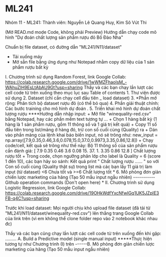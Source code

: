 # ML241
Nhóm 11 - ML241:
Thành viên: Nguyễn Lê Quang Huy, Kim Sô Vút Thi

(Mở READ.md mode Code, không phải Preview) 
Hướng dẫn chạy code mô hình "Dự đoán chất lượng sản phẩm rượu đỏ Bồ Đào Nha"

Chuẩn bị file dataset, có đường dẫn "ML241/N11/dataset"
  + Tải xuống máy 
  + Mở sẵn file bằng ứng dụng như Notepad nhằm copy dữ liệu của 1 sản phẩm rượu bất kỳ

I. Chương trình sử dụng Random Forest, link Google Collab: https://colab.research.google.com/drive/1wWMZFhaolsM_-WAhuZIH9EsLtAbAU9Gt?usp=sharing
  Thầy và các bạn chạy lần lượt các cell code từ trên xuống theo mục lục sau
  Table of contents
      1. Thư viện được sử dụng
      2. Dataset           (chỉ cần chạy cell đầu tiên _ load dataset)
      3. *Phần mở rộng: Phân tích bộ dataset rượu đỏ     (có thể bỏ qua)
      4. Phần giải thuật chính: Các bước training cho mô hình dự đoán
      .
      5. Triển khai mô hình dự đoán chất lượng rượu
      ****Hướng dẫn nhập input:
          + Mở file "winequality-red.csv" bằng Notepad, hay các phần mềm text tương tự ...
          + Chọn 1 hàng bất kỳ (1 hàng là 1 sản phẩm rượu, gồm 11 thông số và 1 giá trị kết quả)
          + Copy 11 số đầu tiên trong list/mảng ở hàng đó, trừ con số cuối cùng (Quality) ra
          + Dán vào phần mảng của lệnh khai báo biến input, nó sẽ trông như:
                new_input = np.array([7.9,0.35,0.46,3.6,0.078,15.0,37.0,0.9973,3.35,0.86,12.8]) 
          + Chạy code/cell, kết quả sẽ trông như thế này:
                Bộ 11 thông số của sản phẩm rượu cần đánh giá:
                               [ 7.9   0.35  0.46  3.6   0.08 15.   37.    1.    3.35  0.86 12.8 ]
                Chất lượng rượu tốt
          + Trong code, chọn ngưỡng phân lớp cho label là Quality = 6 (score 1 đến 10), các bạn hãy so sánh:
                Kết quả print " Chất lượng rượu ...... "    so với   Con số cuối cùng (Quality thật sự) trong list mà các bạn lấy 11 giá trị làm input
                                                                        (từ dataset)  <6 Chưa tốt      và     >=6 Chất lượng tốt
      *
      6. Mô phỏng đơn giản chiến lược marketing của hãng (Tạo 50 mẫu input ngẫu nhiên)
    -----------
      Github operation commands (Don't open here)
    *
II. Chương trình sử dụng Logistic Regression, link Google Collab: https://colab.research.google.com/drive/19OHkWdfYxcNfwIGq1UK5JZpIE3FB-q4C?usp=sharing
  
   Trước khi load dataset: Mọi người chịu khó upload file dataset (đã tải từ "ML241/N11/dataset/winequality-red.csv") lên thẳng trang Google Collab của link trên 
   (vì em không thể clone folder repo vào 2 notebook khác nhau đc)
   
   Thầy và các bạn cũng chạy lần lượt các cell code từ trên xuống đến khi gặp:
  .........
        A. Build a Predictive model (single manual input)
        *****Thực hiện tương tự như Chương trình (I) trên
  ------B. Mô phỏng đơn giản chiến lược marketing của hãng (Tạo 50 mẫu input ngẫu nhiên)
